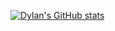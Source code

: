 [![Dylan's GitHub stats](https://github-readme-stats.vercel.app/api?username=dylanwal)](https://github.com/dylanwal/github-readme-stats)
